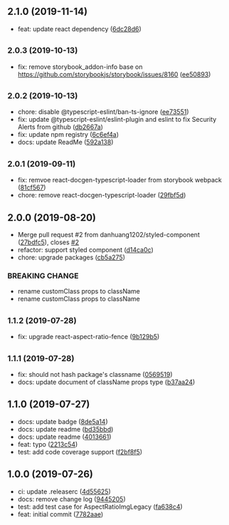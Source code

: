 ## 2.1.0 (2019-11-14)

* feat: update react dependency ([6dc28d6](https://github.com/danhuang1202/react-aspect-ratio-img/commit/6dc28d6))

## <small>2.0.3 (2019-10-13)</small>

* fix: remove storybook_addon-info base on https://github.com/storybookjs/storybook/issues/8160 ([ee50893](https://github.com/danhuang1202/react-aspect-ratio-img/commit/ee50893))

## <small>2.0.2 (2019-10-13)</small>

* chore: disable @typescript-eslint/ban-ts-ignore ([ee73551](https://github.com/danhuang1202/react-aspect-ratio-img/commit/ee73551))
* fix: update @typescript-eslint/eslint-plugin and eslint to fix Security Alerts from github ([db2667a](https://github.com/danhuang1202/react-aspect-ratio-img/commit/db2667a))
* fix: update npm registry ([6c6ef4a](https://github.com/danhuang1202/react-aspect-ratio-img/commit/6c6ef4a))
* docs: update ReadMe ([592a138](https://github.com/danhuang1202/react-aspect-ratio-img/commit/592a138))

## <small>2.0.1 (2019-09-11)</small>

* fix: remvoe react-docgen-typescript-loader from storybook webpack ([81cf567](https://github.com/danhuang1202/react-aspect-ratio-img/commit/81cf567))
* chore: remove react-docgen-typescript-loader ([29fbf5d](https://github.com/danhuang1202/react-aspect-ratio-img/commit/29fbf5d))

## 2.0.0 (2019-08-20)

* Merge pull request #2 from danhuang1202/styled-component ([27bdfc5](https://github.com/danhuang1202/react-aspect-ratio-img/commit/27bdfc5)), closes [#2](https://github.com/danhuang1202/react-aspect-ratio-img/issues/2)
* refactor: support styled component ([d14ca0c](https://github.com/danhuang1202/react-aspect-ratio-img/commit/d14ca0c))
* chore: upgrade packages ([cb5a275](https://github.com/danhuang1202/react-aspect-ratio-img/commit/cb5a275))


### BREAKING CHANGE

* rename customClass props to className
* rename customClass props to className

## <small>1.1.2 (2019-07-28)</small>

* fix: upgrade react-aspect-ratio-fence ([9b129b5](https://github.com/danhuang1202/react-aspect-ratio-img/commit/9b129b5))

## <small>1.1.1 (2019-07-28)</small>

* fix: should not hash package's classname ([0569519](https://github.com/danhuang1202/react-aspect-ratio-img/commit/0569519))
* docs: update document of className props type ([b37aa24](https://github.com/danhuang1202/react-aspect-ratio-img/commit/b37aa24))

## 1.1.0 (2019-07-27)

* docs: update badge ([8de5a14](https://github.com/danhuang1202/react-aspect-ratio-img/commit/8de5a14))
* docs: update readme ([bd35bbd](https://github.com/danhuang1202/react-aspect-ratio-img/commit/bd35bbd))
* docs: update readme ([4013661](https://github.com/danhuang1202/react-aspect-ratio-img/commit/4013661))
* feat: typo ([2213c54](https://github.com/danhuang1202/react-aspect-ratio-img/commit/2213c54))
* test: add code coverage support ([f2bf8f5](https://github.com/danhuang1202/react-aspect-ratio-img/commit/f2bf8f5))

## 1.0.0 (2019-07-26)

* ci: update .releaserc ([4d55625](https://github.com/danhuang1202/react-aspect-ratio-img/commit/4d55625))
* docs: remove change log ([9445205](https://github.com/danhuang1202/react-aspect-ratio-img/commit/9445205))
* test: add test case for AspectRatioImgLegacy ([fa638c4](https://github.com/danhuang1202/react-aspect-ratio-img/commit/fa638c4))
* feat: initial commit ([7782aae](https://github.com/danhuang1202/react-aspect-ratio-img/commit/7782aae))
